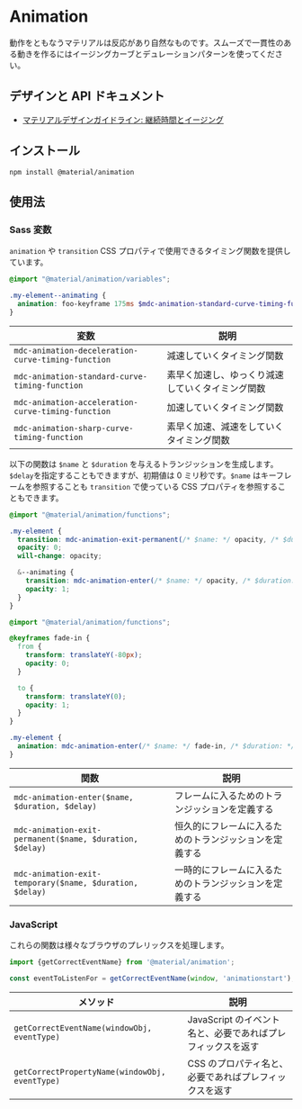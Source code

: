 <!--docs:
title: "Animation"
layout: detail
section: components
excerpt: "Animation timing curves and utilities for smooth and consistent motion."
iconId: animation
path: /catalog/animation/
-->

# Animation

動作をともなうマテリアルは反応があり自然なものです。スムーズで一貫性のある動きを作るにはイージングカーブとデュレーションパターンを使ってください。

## デザインと API ドキュメント

<ul class="icon-list">
  <li class="icon-list-item icon-list-item--spec">
    <a href="https://material.io/guidelines/motion/duration-easing.html">マテリアルデザインガイドライン: 継続時間とイージング</a>
  </li>
</ul>

## インストール

```
npm install @material/animation
```

## 使用法

### Sass 変数

`animation` や `transition` CSS プロパティで使用できるタイミング関数を提供しています。

```scss
@import "@material/animation/variables";

.my-element--animating {
  animation: foo-keyframe 175ms $mdc-animation-standard-curve-timing-function;
}
```

変数 | 説明
--- | ---
`mdc-animation-deceleration-curve-timing-function` | 減速していくタイミング関数
`mdc-animation-standard-curve-timing-function` | 素早く加速し、ゆっくり減速していくタイミング関数
`mdc-animation-acceleration-curve-timing-function` | 加速していくタイミング関数
`mdc-animation-sharp-curve-timing-function` | 素早く加速、減速をしていくタイミング関数

以下の関数は `$name` と `$duration` を与えるトランジッションを生成します。`$delay`を指定することもできますが、初期値は 0 ミリ秒です。`$name` はキーフレームを参照することも `transition` で使っている CSS プロパティを参照することもできます。

```scss
@import "@material/animation/functions";

.my-element {
  transition: mdc-animation-exit-permanent(/* $name: */ opacity, /* $duration: */ 175ms, /* $delay: */ 150ms);
  opacity: 0;
  will-change: opacity;

  &--animating {
    transition: mdc-animation-enter(/* $name: */ opacity, /* $duration: */ 175ms);
    opacity: 1;
  }
}
```


```scss
@import "@material/animation/functions";

@keyframes fade-in {
  from {
    transform: translateY(-80px);
    opacity: 0;
  }

  to {
    transform: translateY(0);
    opacity: 1;
  }
}

.my-element {
  animation: mdc-animation-enter(/* $name: */ fade-in, /* $duration: */ 350ms);
}
```

関数 | 説明
--- | ---
`mdc-animation-enter($name, $duration, $delay)` | フレームに入るためのトランジッションを定義する
`mdc-animation-exit-permanent($name, $duration, $delay)` | 恒久的にフレームに入るためのトランジッションを定義する
`mdc-animation-exit-temporary($name, $duration, $delay)` | 一時的にフレームに入るためのトランジッションを定義する

### JavaScript

これらの関数は様々なブラウザのプレリックスを処理します。

```js
import {getCorrectEventName} from '@material/animation';

const eventToListenFor = getCorrectEventName(window, 'animationstart');
```

メソッド | 説明
--- | ---
`getCorrectEventName(windowObj, eventType)` | JavaScript のイベント名と、必要であればプレフィックスを返す
`getCorrectPropertyName(windowObj, eventType)` | CSS のプロパティ名と、必要であればプレフィックスを返す

